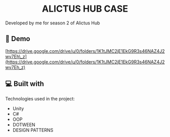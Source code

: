 <h1 align="center" id="title">ALICTUS HUB CASE</h1>

<p id="description">Developed by me for season 2 of Alictus Hub</p>

<h2>🚀 Demo</h2>

[https://drive.google.com/drive/u/0/folders/1K1tJMC2jE1EkG9R3s46NAZ4J2wv7Eh\_z](https://drive.google.com/drive/u/0/folders/1K1tJMC2jE1EkG9R3s46NAZ4J2wv7Eh_z)

  
<h2>💻 Built with</h2>

Technologies used in the project:

*   Unity
*   C#
*   OOP
*   DOTWEEN
*   DESIGN PATTERNS
